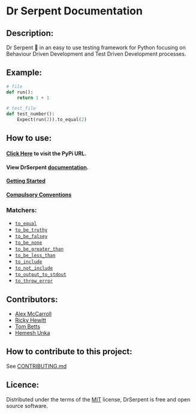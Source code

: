 # Dr Serpent Documentation

## Description:
Dr Serpent 🐍  in an easy to use testing framework for Python focusing on Behaviour Driven Development and Test Driven Development processes.

## Example:

```python
# file
def run():
    return 1 + 1

# test_file
def test_number():
    Expect(run(2)).to_equal(2)
```

## How to use:

#### [Click Here](https://pypi.org/project/drserpent/) to visit the PyPi URL.

#### View DrSerpent [documentation](https://github.com/DrSerpent/DrSerpent-Core/blob/master/DOCUMENTATION.md).

#### [Getting Started](https://github.com/DrSerpent/DrSerpent-Core/blob/master/DOCUMENTATION.md#getting-started)

#### [Compulsory Conventions](https://github.com/DrSerpent/DrSerpent-Core/blob/master/DOCUMENTATION.md#conventions)

### Matchers:

- [`to_equal`](https://github.com/DrSerpent/DrSerpent-Core/blob/master/DOCUMENTATION.md#to_equal)
- [`to_be_truthy`](https://github.com/DrSerpent/DrSerpent-Core/blob/master/DOCUMENTATION.md#to_be_truthy)
- [`to_be_falsey`](https://github.com/DrSerpent/DrSerpent-Core/blob/master/DOCUMENTATION.md#to_be_falsey)
- [`to_be_none`](https://github.com/DrSerpent/DrSerpent-Core/blob/master/DOCUMENTATION.md#to_be_none)
- [`to_be_greater_than`](https://github.com/DrSerpent/DrSerpent-Core/blob/master/DOCUMENTATION.md#to_be_greater_than)
- [`to_be_less_than`](https://github.com/DrSerpent/DrSerpent-Core/blob/master/DOCUMENTATION.md#to_be_less_than)
- [`to_include`](https://github.com/DrSerpent/DrSerpent-Core/blob/master/DOCUMENTATION.md#to_include)
- [`to_not_include`](https://github.com/DrSerpent/DrSerpent-Core/blob/master/DOCUMENTATION.md#to_not_include)
- [`to_output_to_stdout`](https://github.com/DrSerpent/DrSerpent-Core/blob/master/DOCUMENTATION.md#to_output_to_stdout)
- [`to_throw_error`](https://github.com/DrSerpent/DrSerpent-Core/blob/master/DOCUMENTATION.md#to_throw_error)

## Contributors:
* [Alex McCarroll](https://github.com/AlexMcCarroll)
* [Ricky Hewitt](https://github.com/rewitt94)
* [Tom Betts](https://github.com/T-Betts)
* [Hemesh Unka](https://github.com/Hemesh-Unka)

## How to contribute to this project:

See [CONTRIBUTING.md](https://github.com/DrSerpent/DrSerpent-Core/blob/master/CONTRIBUTING.md)

## Licence:

Distributed under the terms of the [MIT](https://github.com/DrSerpent/DrSerpent-Core/blob/master/LICENSE.txt) license, DrSerpent is free and open source software.
